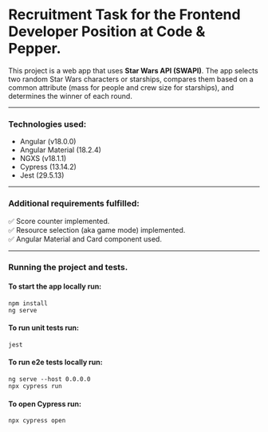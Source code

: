 # Recruitment Task for the Frontend Developer Position at Code & Pepper.


This project is a web app that uses <b>Star Wars API (SWAPI)</b>. The app selects two
random Star Wars characters or starships, compares them based on a common attribute 
(mass for people and crew size for starships), and determines the winner of each round.

---

### Technologies used:
<ul>
<li>Angular (v18.0.0)</li>
<li>Angular Material (18.2.4)</li>
<li>NGXS (v18.1.1)</li>
<li>Cypress (13.14.2)</li>
<li>Jest (29.5.13)</li>
</ul>

---

### Additional requirements fulfilled:
:white_check_mark: Score counter implemented. \
:white_check_mark: Resource selection (aka game mode) implemented. \
:white_check_mark: Angular Material and Card component used. 

---

### Running the project and tests.
#### To start the app locally run: 
```
npm install
ng serve
```

#### To run unit tests run: 
```
jest
```

#### To run e2e tests locally run:
```
ng serve --host 0.0.0.0
npx cypress run
```

#### To open Cypress run:
```
npx cypress open
```
